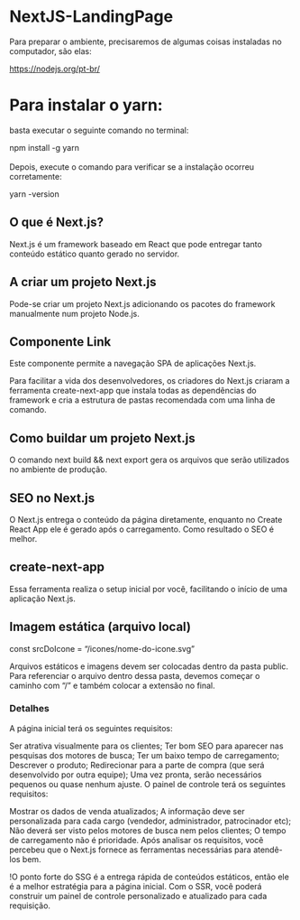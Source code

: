 # NextJS-LandingPage

Para preparar o ambiente, precisaremos de algumas coisas instaladas no computador, são elas:

https://nodejs.org/pt-br/

# Para instalar o yarn: 

basta executar o seguinte comando no terminal:

npm install -g yarn <br>
<br>
Depois, execute o comando para verificar se a instalação ocorreu corretamente:

yarn -version

## O que é Next.js?
Next.js é um framework baseado em React que pode entregar tanto conteúdo estático quanto gerado no servidor.
## A criar um projeto Next.js
Pode-se criar um projeto Next.js adicionando os pacotes do framework manualmente num projeto Node.js.
## Componente Link
Este componente permite a navegação SPA de aplicações Next.js. <br> 

Para facilitar a vida dos desenvolvedores, os criadores do Next.js criaram a ferramenta create-next-app que instala todas as dependências do framework e cria a estrutura de pastas recomendada com uma linha de comando.

## Como buildar um projeto Next.js
O comando next build && next export gera os arquivos que serão utilizados no ambiente de produção.
## SEO no Next.js
O Next.js entrega o conteúdo da página diretamente, enquanto no Create React App ele é gerado após o carregamento. Como resultado o SEO é melhor.
## create-next-app
Essa ferramenta realiza o setup inicial por você, facilitando o início de uma aplicação Next.js.

## Imagem estática (arquivo local)

const srcDoIcone = “/icones/nome-do-icone.svg”

Arquivos estáticos e imagens devem ser colocadas dentro da pasta public. Para referenciar o arquivo dentro dessa pasta, devemos começar o caminho com “/” e também colocar a extensão no final.

### Detalhes

A página inicial terá os seguintes requisitos:

Ser atrativa visualmente para os clientes;
Ter bom SEO para aparecer nas pesquisas dos motores de busca;
Ter um baixo tempo de carregamento;
Descrever o produto;
Redirecionar para a parte de compra (que será desenvolvido por outra equipe);
Uma vez pronta, serão necessários pequenos ou quase nenhum ajuste.
O painel de controle terá os seguintes requisitos:

Mostrar os dados de venda atualizados;
A informação deve ser personalizada para cada cargo (vendedor, administrador, patrocinador etc);
Não deverá ser visto pelos motores de busca nem pelos clientes;
O tempo de carregamento não é prioridade.
Após analisar os requisitos, você percebeu que o Next.js fornece as ferramentas necessárias para atendê-los bem.

!O ponto forte do SSG é a entrega rápida de conteúdos estáticos, então ele é a melhor estratégia para a página inicial. Com o SSR, você poderá construir um painel de controle personalizado e atualizado para cada requisição.
